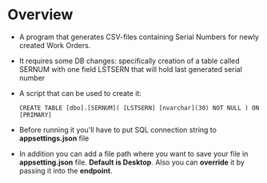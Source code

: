 # Overview

- A program that generates CSV-files containing Serial Numbers for newly created Work Orders.
- It requires some DB changes: specifically creation of a table called SERNUM with one field LSTSERN that will hold last generated serial number
- A script that can be used to create it:

  `CREATE TABLE [dbo].[SERNUM](
  	[LSTSERN] [nvarchar](30) NOT NULL
  ) ON [PRIMARY]`

- Before running it you'll have to put SQL connection string to **appsettings.json** file
- In addition you can add a file path where you want to save your file in **appsetting.json** file. **Default is Desktop**. Also you can **override** it by passing it into the **endpoint**.
